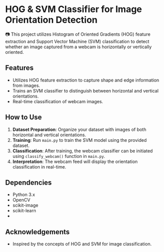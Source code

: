 # HOG & SVM Classifier for Image Orientation Detection

📷 This project utilizes Histogram of Oriented Gradients (HOG) feature extraction and Support Vector Machine (SVM) classification to detect whether an image captured from a webcam is horizontally or vertically oriented.

## Features
- Utilizes HOG feature extraction to capture shape and edge information from images.
- Trains an SVM classifier to distinguish between horizontal and vertical orientations.
- Real-time classification of webcam images.

## How to Use
1. **Dataset Preparation**: Organize your dataset with images of both horizontal and vertical orientations.
2. **Training**: Run `main.py` to train the SVM model using the provided dataset.
3. **Classification**: After training, the webcam classifier can be initiated using `classify_webcam()` function in `main.py`.
4. **Interpretation**: The webcam feed will display the orientation classification in real-time.

## Dependencies
- Python 3.x
- OpenCV
- scikit-image
- scikit-learn
- 
## Acknowledgements
- Inspired by the concepts of HOG and SVM for image classification.
